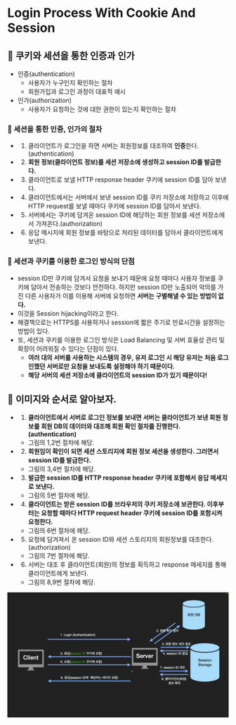 # Login Process With Cookie And Session

## 🍎 쿠키와 세션을 통한 인증과 인가
- 인증(authentication)
    - 사용자가 누구인지 확인하는 절차
    - 회원가입과 로그인 과정이 대표적 예시
- 인가(authorization)
    - 사용자가 요청하는 것에 대한 권한이 있는지 확인하는 절차

### 📖 세션을 통한 인증, 인가의 절차
- 1. 클라이언트가 로그인을 하면 서버는 회원정보를 대조하여 **인증**한다.(authentication)
- 2. **회원 정보(클라이언트 정보)를 세션 저장소에 생성하고 session ID를 발급한다.**
- 3. 클라이언트로 보낼 HTTP response header 쿠키에 session ID를 담아 보낸다.
- 4. 클라이언트에서는 서버에서 보낸 session ID를 쿠키 저장소에 저장하고 이후에 HTTP request를 보낼 때마다 쿠키에 session ID를 담아서 보낸다.
- 5. 서버에서는 쿠키에 담겨온 session ID에 해당하는 회원 정보를 세션 저장소에서 가져온다.(authorization)
- 6. 응답 메시지에 회원 정보를 바탕으로 처리된 데이터를 담아서 클라이언트에게 보낸다.

### 📖 세션과 쿠키를 이용한 로그인 방식의 단점
- session ID만 쿠키에 담겨서 요청을 보내기 때문에 요청 때마다 사용자 정보를 쿠키에 담아서 전송하는 것보다 안전하다. 하지만 session ID만 노출되어 악의를 가진 다른 사용자가 이를 이용해 서버에 요청하면 **서버는 구별해낼 수 있는 방법이 없다.**
- 이것을 Session hijacking이라고 한다.
- 해결책으로는 HTTPS를 사용하거나 session에 짧은 주기로 만료시간을 설정하는 방법이 있다.
- 또, 세션과 쿠키를 이용한 로그인 방식은 Load Balancing 및 서버 효율성 관리 및 확장이 어려워질 수 있다는 단점이 있다.
    - **여러 대의 서버를 사용하는 시스템의 경우, 유저 로그인 시 해당 유저는 처음 로그인했던 서버로만 요청을 보내도록 설정해야 하기 때문이다.**
    - **해당 서버의 세션 저장소에 클라이언트의 session ID가 있기 때문이다!**

## 🍎 이미지와 순서로 알아보자.
- 1. **클라이언트에서 서버로 로그인 정보를 보내면 서버는 클라이언트가 보낸 회원 정보를 회원 DB의 데이터와 대조해 회원 확인 절차를 진행한다. (authentication)**
    - 그림의 1,2번 절차에 해당.
- 2. **회원임이 확인이 되면 세션 스토리지에 회원 정보 세션을 생성한다. 그러면서 session ID를 발급한다.**
    - 그림의 3,4번 절차에 해당.
- 3. **발급한 session ID를 HTTP response header 쿠키에 포함해서 응답 메세지로 보낸다.**
    - 그림의 5번 절차에 해당.
- 4. **클라이언트는 받은 session ID를 브라우저의 쿠키 저장소에 보관한다. 이후부터는 요청할 때마다 HTTP request header 쿠키에 session ID를 포함시켜 요청한다.**
    - 그림의 6번 절차에 해당.
- 5. 요청에 담겨져서 온 session ID와 세션 스토리지의 회원정보를 대조한다. (authorization)
    - 그림의 7번 절차에 해당.
- 6. 서버는 대조 후 클라이언트(회원)의 정보를 획득하고 response 메세지를 통해 클라이언트에게 보낸다.
    - 그림의 8,9번 절차에 해당.

<img src = './LoginProcessWithCookieAndSession.jpg' width = 700>

